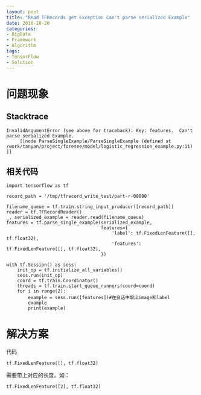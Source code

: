```yaml
---
layout: post
title: "Read TFRecords get Exception Can't parse serialized Example"
date: 2010-10-20
categories: 
- BigData
- Framework
- Algorithm
tags: 
- TensorFlow
- Solution
---
```


# 问题现象
## Stacktrace

    InvalidArgumentError (see above for traceback): Key: features.  Can't parse serialized Example.
    	 [[node ParseSingleExample/ParseSingleExample (defined at /work/tanyan/project/foresee/model/logistic_regression_example.py:11) ]]

## 相关代码

    import tensorflow as tf
    
    record_path = '/tmp/tfrecord_write_test/part-r-00000'
    
    filename_queue = tf.train.string_input_producer([record_path])
    reader = tf.TFRecordReader()
    _, serialized_example = reader.read(filename_queue)
    features = tf.parse_single_example(serialized_example,
                                       features={
                                           'label': tf.FixedLenFeature([], tf.float32),
                                           'features': tf.FixedLenFeature([], tf.float32),
                                       })
    
    with tf.Session() as sess:
        init_op = tf.initialize_all_variables()
        sess.run(init_op)
        coord = tf.train.Coordinator()
        threads = tf.train.start_queue_runners(coord=coord)
        for i in range(2):
            example = sess.run([features])#在会话中取出image和label
            example
            print(example)


# 解决方案

代码

    tf.FixedLenFeature([], tf.float32)

需要带上对应的长度。如：

    tf.FixedLenFeature([2], tf.float32)